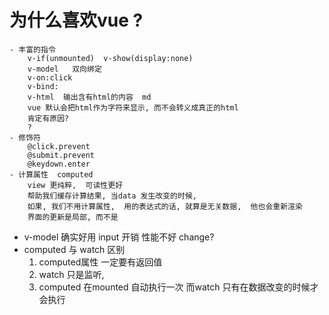 # 为什么喜欢vue ?
    - 丰富的指令
        v-if(unmounted)  v-show(display:none)
        v-model   双向绑定
        v-on:click
        v-bind:
        v-html  输出含有html的内容  md 
        vue 默认会把html作为字符来显示, 而不会转义成真正的html
        肯定有原因?
        ?
    - 修饰符
        @click.prevent
        @submit.prevent
        @keydown.enter
    - 计算属性  computed
        view 更纯粹,  可读性更好
        帮助我们缓存计算结果, 当data 发生改变的时候,
        如果, 我们不用计算属性,  用的表达式的话, 就算是无关数据,  他也会重新渲染
        界面的更新是局部, 而不是
- v-model 确实好用
    input   开销 性能不好 change?
- computed 与 watch 区别
    1. computed属性  一定要有返回值
    2. watch 只是监听,
    3. computed 在mounted 自动执行一次
        而watch 只有在数据改变的时候才会执行